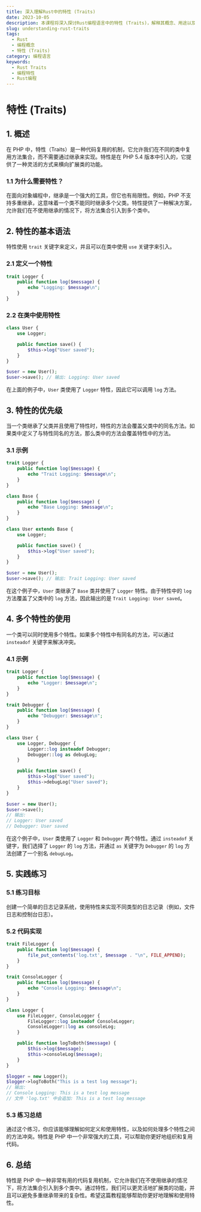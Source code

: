 ```yaml
---
title: 深入理解Rust中的特性 (Traits)
date: 2023-10-05
description: 本课程将深入探讨Rust编程语言中的特性 (Traits)，解释其概念、用途以及如何在实际项目中应用。
slug: understanding-rust-traits
tags:
  - Rust
  - 编程概念
  - 特性 (Traits)
category: 编程语言
keywords:
  - Rust Traits
  - 编程特性
  - Rust编程
---
```


# 特性 (Traits)

## 1. 概述

在 PHP 中，特性（Traits）是一种代码复用的机制，它允许我们在不同的类中复用方法集合，而不需要通过继承来实现。特性是在 PHP 5.4 版本中引入的，它提供了一种灵活的方式来横向扩展类的功能。

### 1.1 为什么需要特性？

在面向对象编程中，继承是一个强大的工具，但它也有局限性。例如，PHP 不支持多重继承，这意味着一个类不能同时继承多个父类。特性提供了一种解决方案，允许我们在不使用继承的情况下，将方法集合引入到多个类中。

## 2. 特性的基本语法

特性使用 `trait` 关键字来定义，并且可以在类中使用 `use` 关键字来引入。

### 2.1 定义一个特性

```php
trait Logger {
    public function log($message) {
        echo "Logging: $message\n";
    }
}
```

### 2.2 在类中使用特性

```php
class User {
    use Logger;

    public function save() {
        $this->log("User saved");
    }
}

$user = new User();
$user->save(); // 输出: Logging: User saved
```

在上面的例子中，`User` 类使用了 `Logger` 特性，因此它可以调用 `log` 方法。

## 3. 特性的优先级

当一个类继承了父类并且使用了特性时，特性的方法会覆盖父类中的同名方法。如果类中定义了与特性同名的方法，那么类中的方法会覆盖特性中的方法。

### 3.1 示例

```php
trait Logger {
    public function log($message) {
        echo "Trait Logging: $message\n";
    }
}

class Base {
    public function log($message) {
        echo "Base Logging: $message\n";
    }
}

class User extends Base {
    use Logger;

    public function save() {
        $this->log("User saved");
    }
}

$user = new User();
$user->save(); // 输出: Trait Logging: User saved
```

在这个例子中，`User` 类继承了 `Base` 类并使用了 `Logger` 特性。由于特性中的 `log` 方法覆盖了父类中的 `log` 方法，因此输出的是 `Trait Logging: User saved`。

## 4. 多个特性的使用

一个类可以同时使用多个特性。如果多个特性中有同名的方法，可以通过 `insteadof` 关键字来解决冲突。

### 4.1 示例

```php
trait Logger {
    public function log($message) {
        echo "Logger: $message\n";
    }
}

trait Debugger {
    public function log($message) {
        echo "Debugger: $message\n";
    }
}

class User {
    use Logger, Debugger {
        Logger::log insteadof Debugger;
        Debugger::log as debugLog;
    }

    public function save() {
        $this->log("User saved");
        $this->debugLog("User saved");
    }
}

$user = new User();
$user->save();
// 输出:
// Logger: User saved
// Debugger: User saved
```

在这个例子中，`User` 类使用了 `Logger` 和 `Debugger` 两个特性。通过 `insteadof` 关键字，我们选择了 `Logger` 的 `log` 方法，并通过 `as` 关键字为 `Debugger` 的 `log` 方法创建了一个别名 `debugLog`。

## 5. 实践练习

### 5.1 练习目标

创建一个简单的日志记录系统，使用特性来实现不同类型的日志记录（例如，文件日志和控制台日志）。

### 5.2 代码实现

```php
trait FileLogger {
    public function log($message) {
        file_put_contents('log.txt', $message . "\n", FILE_APPEND);
    }
}

trait ConsoleLogger {
    public function log($message) {
        echo "Console Logging: $message\n";
    }
}

class Logger {
    use FileLogger, ConsoleLogger {
        FileLogger::log insteadof ConsoleLogger;
        ConsoleLogger::log as consoleLog;
    }

    public function logToBoth($message) {
        $this->log($message);
        $this->consoleLog($message);
    }
}

$logger = new Logger();
$logger->logToBoth("This is a test log message");
// 输出:
// Console Logging: This is a test log message
// 文件 'log.txt' 中会追加: This is a test log message
```

### 5.3 练习总结

通过这个练习，你应该能够理解如何定义和使用特性，以及如何处理多个特性之间的方法冲突。特性是 PHP 中一个非常强大的工具，可以帮助你更好地组织和复用代码。

## 6. 总结

特性是 PHP 中一种非常有用的代码复用机制，它允许我们在不使用继承的情况下，将方法集合引入到多个类中。通过特性，我们可以更灵活地扩展类的功能，并且可以避免多重继承带来的复杂性。希望这篇教程能够帮助你更好地理解和使用特性。